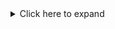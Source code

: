 <details>
  <summary>Click here to expand</summary>
  
  ### Content inside the dropdown
  You can place any content here, including:
  - Text
  - Links
  - Code blocks
  
  ```python
  # Example Python code block
  print("Hello, World!")
